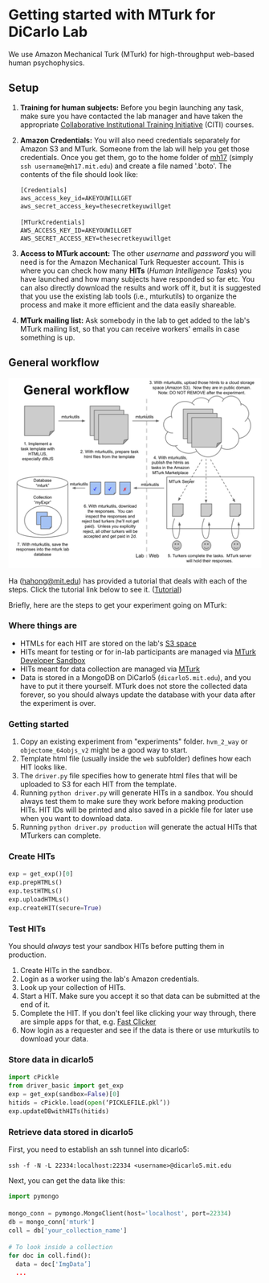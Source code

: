 # Getting started with MTurk for DiCarlo Lab

We use Amazon Mechanical Turk (MTurk) for high-throughput web-based human psychophysics.

## Setup

1. **Training for human subjects:** Before you begin launching any task, make sure you have contacted the lab manager and have taken the appropriate [Collaborative Institutional Training Initiative](http://couhes.mit.edu/training-research-involving-human-subjects) (CITI) courses.

2. **Amazon Credentials:** You will also need credentials separately for Amazon S3 and MTurk. Someone from the lab will help you get those credentials. Once you get them, go to the home folder of [mh17](http://mindhive.mit.edu/intro) (simply `ssh username@mh17.mit.edu`) and create a file named '.boto'. The contents of the file should look like:

    ```
    [Credentials]
    aws_access_key_id=AKEYOUWILLGET
    aws_secret_access_key=thesecretkeyuwillget

    [MTurkCredentials]
    AWS_ACCESS_KEY_ID=AKEYOUWILLGET
    AWS_SECRET_ACCESS_KEY=thesecretkeyuwillget
    ```

3. **Access to MTurk account:** The other _username_ and _password_ you will need is for the Amazon Mechanical Turk Requester account. This is where you can check how many **HITs** (_Human Intelligence Tasks_) you have launched and how many subjects have responded so far etc. You can also directly download the results and work off it, but it is suggested that you use the existing lab tools (i.e., mturkutils) to organize the process and make it more efficient and the data easily shareable.

4. **MTurk mailing list:** Ask somebody in the lab to get added to the lab's MTurk mailing list, so that you can receive workers' emails in case something is up.

## General workflow

![General Workflow](general_workflow.png)

Ha (hahong@mit.edu) has provided a tutorial that deals with each of the steps. Click the tutorial link below to see it. ([Tutorial](https://github.com/dicarlolab/mturkutils/blob/master/tutorials/Hands-on%20tutorial.pdf))

Briefly, here are the steps to get your experiment going on MTurk:

### Where things are

- HTMLs for each HIT are stored on the lab's [S3 space](https://aws.amazon.com/)
- HITs meant for testing or for in-lab participants are managed via [MTurk Developer Sandbox](https://workersandbox.mturk.com)
- HITs meant for data collection are managed via [MTurk](https://www.mturk.com)
- Data is stored in a MongoDB on DiCarlo5 (`dicarlo5.mit.edu`), and you have to put it there yourself. MTurk does not store the collected data forever, so you should always update the database with your data after the experiment is over.

### Getting started

1. Copy an existing experiment from "experiments" folder. `hvm_2_way` or `objectome_64objs_v2` might be a good way to start.
2. Template html file (usually inside the `web` subfolder) defines how each HIT looks like.
3. The `driver.py` file specifies how to generate html files that will be uploaded to S3 for each HIT from the template.
4. Running `python driver.py` will generate HITs in a sandbox. You should always test them to make sure they work before making production HITs. HIT IDs will be printed and also saved in a pickle file for later use when you want to download data.
5. Running `python driver.py production` will generate the actual HITs that MTurkers can complete.

### Create HITs

```python
exp = get_exp()[0]
exp.prepHTMLs()
exp.testHTMLs()
exp.uploadHTMLs()
exp.createHIT(secure=True)
```

### Test HITs

You should *always* test your sandbox HITs before putting them in production.

1. Create HITs in the sandbox.
2. Login as a worker using the lab's Amazon credentials.
3. Look up your collection of HITs.
4. Start a HIT. Make sure you accept it so that data can be submitted at the end of it.
5. Complete the HIT. If you don't feel like clicking your way through, there are simple apps for that, e.g. [Fast Clicker](http://www.murgaa.com/fast-clicker/)
6. Now login as a requester and see if the data is there or use mturkutils to download your data.

### Store data in dicarlo5

```python
import cPickle
from driver_basic import get_exp
exp = get_exp(sandbox=False)[0]
hitids = cPickle.load(open(‘PICKLEFILE.pkl’))
exp.updateDBwithHITs(hitids)
```

### Retrieve data stored in dicarlo5

First, you need to establish an ssh tunnel into dicarlo5:

`ssh -f -N -L 22334:localhost:22334 <username>@dicarlo5.mit.edu`

Next, you can get the data like this:

```python
import pymongo

mongo_conn = pymongo.MongoClient(host='localhost', port=22334)
db = mongo_conn['mturk']
coll = db['your_collection_name']

# To look inside a collection
for doc in coll.find():
  data = doc['ImgData’]
  ...
```


